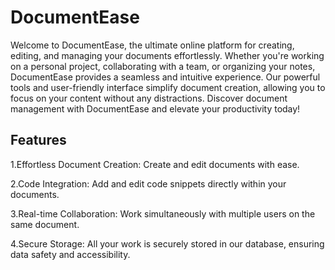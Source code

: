 
# DocumentEase

Welcome to DocumentEase, the ultimate online platform for creating, editing, and managing your documents effortlessly. Whether you're working on a personal project, collaborating with a team, or organizing your notes, DocumentEase provides a seamless and intuitive experience. Our powerful tools and user-friendly interface simplify document creation, allowing you to focus on your content without any distractions. Discover document management with DocumentEase and elevate your productivity today!


## Features

1.Effortless Document Creation: Create and edit documents with ease.

2.Code Integration: Add and edit code snippets directly within your documents.

3.Real-time Collaboration: Work simultaneously with multiple users on the same document.

4.Secure Storage: All your work is securely stored in our database, ensuring data safety and accessibility.
